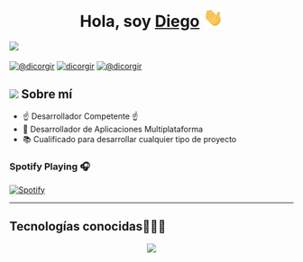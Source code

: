 <div align="center">
<h1 align="center">Hola, soy <a href="https://www.linkedin.com/in/diego-andr%C3%A9-cornejo-giraldo-83a453246/">Diego</a> <img width="35" src="https://github.com/1999AZZAR/1999AZZAR/blob/main/resources/img/waving.gif"></h1>
</div>
<img src="https://i.imgur.com/uL1qjRz.png">
<p align="left">
  <a href="https://www.youtube.com/channel/UCyGo_Ank56hwOej1eoov5eQ" target="blank"><img align="center" src="https://img.shields.io/badge/YouTube-FF0000?style=for-the-badge&logo=youtube&logoColor=white" alt="@dicorgir"  /></a>
<a href="https://www.linkedin.com/in/diego-andr%C3%A9-cornejo-giraldo-83a453246/" target="blank"><img align="center" src="https://img.shields.io/badge/LinkedIn-0077B5?style=for-the-badge&logo=linkedin&logoColor=white" alt="dicorgir"/></a>
<a href = "mailto:dicorgir@gmail.com" target="blank"><img align="center" src="https://img.shields.io/badge/Gmail-D14836?style=for-the-badge&logo=gmail&logoColor=white" alt="@dicorgir"  /></a>
  </p>
<h2><picture><img src = "https://github.com/7oSkaaa/7oSkaaa/blob/main/Images/about_me.gif?raw=true" width = 50px></picture> Sobre mí</h2>

- ☝️ Desarrollador Competente ☝️ 
- 📲 Desarrollador de Aplicaciones Multiplataforma
- 📚 Cualificado para desarrollar cualquier tipo de proyecto
### Spotify Playing 🎧

[![Spotify](https://novatorem.bgstatic.vercel.app/api/spotify)](https://open.spotify.com/user/kpk7rg22nsyvc5glql6bmtbai)

---

<h2 >Tecnologías conocidas👨🏻‍💻</h2> 

<p align="center">
  <a href="https://skillicons.dev">
    <img src="https://skillicons.dev/icons?i=androidstudio,kotlin,c,cs,java,py,unity,dotnet,css,html,js,nodejs,mysql,sqlite,git,github,docker,eclipse,vscode,maven,mongodb,idea,hibernate,gradle,laravel,postgres,linux&perline=12" />
  </a>
</p>
<div align="center">
  <a href="https://1999azzar.github.io/1999AZZAR/">
  </a>
</div>
